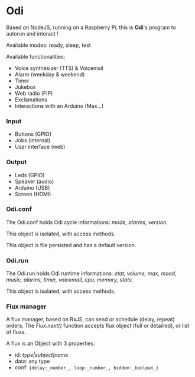 # Odi

Based on NodeJS, running on a Raspberry Pi, this is **Odi**'s program to autorun and interact !

Available modes: ready, sleep, test

Available functionalities:

- Voice synthesizer (TTS) & Voicemail
- Alarm (weekday & weekend)
- Timer
- Jukebox
- Web radio (FIP)
- Exclamations
- Interactions with an Arduino (Max...)

### Input

- Buttons (GPIO)
- Jobs (internal)
- User interface (web)

### Output

- Leds (GPIO)
- Speaker (audio)
- Arduino (USB)
- Screen (HDMI)

### Odi.conf

The Odi.conf holds Odi cycle informations: _mode, alarms, version_.

This object is isolated, with access methods.

This object is file persisted and has a default version.

### Odi.run

The Odi.run holds Odi runtime informations: _etat, volume, max, mood, music, alarms, timer, voicemail, cpu, memory, stats_.

This object is isolated, with access methods.

### Flux manager

A flux manager, based on RxJS, can send or schedule (delay, repeat) orders.
The _Flux.next()_ function accepts flux object (full or detailled), or list of fluxs.

A flux is an Object with 3 properties:

- id: _type|subject|name_
- data: any type
- conf: `{delay:_number_, loop:_number_, hidden:_boolean_}`
